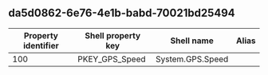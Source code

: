 ## da5d0862-6e76-4e1b-babd-70021bd25494

Property identifier | Shell property key | Shell name | Alias
--- | --- | --- | ---
100 | PKEY_GPS_Speed | System.GPS.Speed | 

